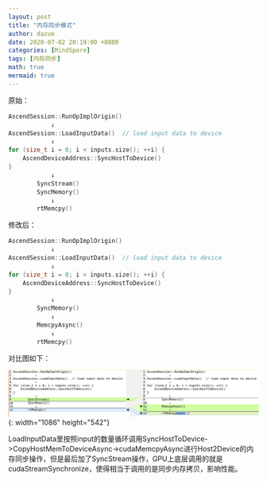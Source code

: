 ```yaml
---
layout: post
title: "内存同步模式"
author: dazuo
date: 2020-07-02 20:19:00 +0800
categories: [MindSpore]
tags: [内存同步]
math: true
mermaid: true
---
```




原始：

```cpp
AscendSession::RunOpImplOrigin()
			↓
AscendSession::LoadInputData()  // load input data to device
			↓
for (size_t i = 0; i < inputs.size(); ++i) {
    AscendDeviceAddress::SyncHostToDevice()
}
			↓
		SyncStream()
		SyncMemory()
			↓
		rtMemcpy()
```



修改后：

```cpp
AscendSession::RunOpImplOrigin()
			↓
AscendSession::LoadInputData()  // load input data to device
			↓
for (size_t i = 0; i < inputs.size(); ++i) {
    AscendDeviceAddress::SyncHostToDevice()
}
			↓
		SyncMemory()
			↓
		MemcpyAsync()
			↓
		rtMemcpy()
```



对比图如下：

![image-20220801150230828](../../../img/memsync/memsync.png){: width="1086" height="542"}



LoadInputData里按照input的数量循环调用SyncHostToDevice->CopyHostMemToDeviceAsync->cudaMemcpyAsync进行Host2Device的内存同步操作，但是最后加了SyncStream操作，GPU上底层调用的就是cudaStreamSynchronize，使得相当于调用的是同步内存拷贝，影响性能。

